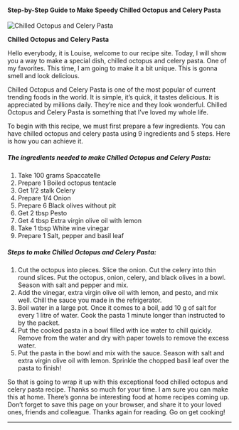             

#### Step-by-Step Guide to Make Speedy Chilled Octopus and Celery Pasta

![Chilled Octopus and Celery Pasta](https://img-global.cpcdn.com/recipes/6077456294346752/751x532cq70/chilled-octopus-and-celery-pasta-recipe-main-photo.jpg)

**Chilled Octopus and Celery Pasta**

Hello everybody, it is Louise, welcome to our recipe site. Today, I will show you a way to make a special dish, chilled octopus and celery pasta. One of my favorites. This time, I am going to make it a bit unique. This is gonna smell and look delicious.

Chilled Octopus and Celery Pasta is one of the most popular of current trending foods in the world. It is simple, it’s quick, it tastes delicious. It is appreciated by millions daily. They’re nice and they look wonderful. Chilled Octopus and Celery Pasta is something that I’ve loved my whole life.

To begin with this recipe, we must first prepare a few ingredients. You can have chilled octopus and celery pasta using 9 ingredients and 5 steps. Here is how you can achieve it.

##### The ingredients needed to make Chilled Octopus and Celery Pasta:

1.  Take 100 grams Spaccatelle
2.  Prepare 1 Boiled octopus tentacle
3.  Get 1/2 stalk Celery
4.  Prepare 1/4 Onion
5.  Prepare 6 Black olives without pit
6.  Get 2 tbsp Pesto
7.  Get 4 tbsp Extra virgin olive oil with lemon
8.  Take 1 tbsp White wine vinegar
9.  Prepare 1 Salt, pepper and basil leaf

##### Steps to make Chilled Octopus and Celery Pasta:

1.  Cut the octopus into pieces. Slice the onion. Cut the celery into thin round slices. Put the octopus, onion, celery, and black olives in a bowl. Season with salt and pepper and mix.
2.  Add the vinegar, extra virgin olive oil with lemon, and pesto, and mix well. Chill the sauce you made in the refrigerator.
3.  Boil water in a large pot. Once it comes to a boil, add 10 g of salt for every 1 litre of water. Cook the pasta 1 minute longer than instructed to by the packet.
4.  Put the cooked pasta in a bowl filled with ice water to chill quickly. Remove from the water and dry with paper towels to remove the excess water.
5.  Put the pasta in the bowl and mix with the sauce. Season with salt and extra virgin olive oil with lemon. Sprinkle the chopped basil leaf over the pasta to finish!

So that is going to wrap it up with this exceptional food chilled octopus and celery pasta recipe. Thanks so much for your time. I am sure you can make this at home. There’s gonna be interesting food at home recipes coming up. Don’t forget to save this page on your browser, and share it to your loved ones, friends and colleague. Thanks again for reading. Go on get cooking!

* * *